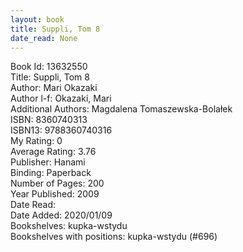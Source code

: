 ```yaml
---
layout: book
title: Suppli, Tom 8
date_read: None
---
```


Book Id: 13632550<br />
Title: Suppli, Tom 8<br />
Author: Mari Okazaki<br />
Author l-f: Okazaki, Mari<br />
Additional Authors: Magdalena Tomaszewska-Bolałek<br />
ISBN: 8360740313<br />
ISBN13: 9788360740316<br />
My Rating: 0<br />
Average Rating: 3.76<br />
Publisher: Hanami<br />
Binding: Paperback<br />
Number of Pages: 200<br />
Year Published: 2009<br />
Date Read: <br />
Date Added: 2020/01/09<br />
Bookshelves: kupka-wstydu<br />
Bookshelves with positions: kupka-wstydu (#696)<br />

